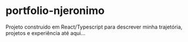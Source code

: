 # portfolio-njeronimo
Projeto construido em React/Typescript para descrever minha trajetória, projetos e experiência até aqui...
